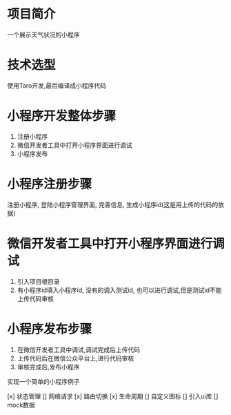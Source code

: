 
# 项目简介

一个展示天气状况的小程序

# 技术选型

使用Taro开发,最后编译成小程序代码

# 小程序开发整体步骤

1. 注册小程序
2. 微信开发者工具中打开小程序界面进行调试
3. 小程序发布


# 小程序注册步骤

注册小程序, 登陆小程序管理界面, 完善信息, 生成小程序id(这是用上传的代码的依据)

# 微信开发者工具中打开小程序界面进行调试

1. 引入项目根目录
2. 有小程序id填入小程序id, 没有的调入测试id, 也可以进行调试,但是测试id不能上传代码审核

# 小程序发布步骤

1. 在微信开发者工具中调试,调试完成后上传代码
2. 上传代码后在微信公众平台上,进行代码审核
3. 审核完成后,发布小程序


实现一个简单的小程序例子

[x] 状态管理
[] 网络请求
[x] 路由切换
[x] 生命周期
[] 自定义图标
[] 引入ui库
[] mock数据
